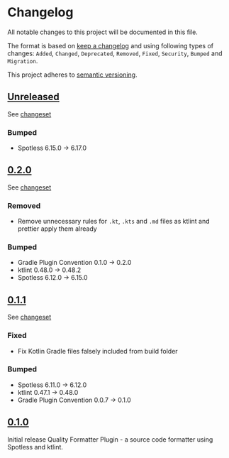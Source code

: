 # Changelog

All notable changes to this project will be documented in this file.

The format is based on [keep a changelog](http://keepachangelog.com/en/1.0.0/) and using following
types of changes: `Added`, `Changed`, `Deprecated`, `Removed`, `Fixed`, `Security`, `Bumped` and `Migration`.

This project adheres to [semantic versioning](http://semver.org/spec/v2.0.0.html).

## [Unreleased](https://github.com/bitfunk/gradle-plugins/releases/latest)

See [changeset](https://github.com/bitfunk/gradle-plugins/compare/plugin-quality-formatter@v0.2.0...main)

### Bumped

- Spotless 6.15.0 -> 6.17.0

## [0.2.0](https://github.com/bitfunk/gradle-plugins/releases/tag/plugin-quality-formatter@v0.2.0)

See [changeset](https://github.com/bitfunk/gradle-plugins/compare/plugin-quality-formatter@v0.1.1...plugin-quality-formatter@v0.2.0)

### Removed

- Remove unnecessary rules for `.kt`, `.kts` and `.md` files as ktlint and prettier apply them already

### Bumped

- Gradle Plugin Convention 0.1.0 -> 0.2.0
- ktlint 0.48.0 -> 0.48.2
- Spotless 6.12.0 -> 6.15.0

## [0.1.1](https://github.com/bitfunk/gradle-plugins/releases/tag/plugin-quality-formatter@v0.1.1)

See [changeset](https://github.com/bitfunk/gradle-plugins/compare/plugin-quality-formatter@v0.1.0...plugin-quality-formatter@v0.1.1)

### Fixed

- Fix Kotlin Gradle files falsely included from build folder

### Bumped

- Spotless 6.11.0 -> 6.12.0
- ktlint 0.47.1 -> 0.48.0
- Gradle Plugin Convention 0.0.7 -> 0.1.0

## [0.1.0](https://github.com/bitfunk/gradle-plugins/releases/tag/plugin-quality-formatter@v0.1.0)

Initial release Quality Formatter Plugin - a source code formatter using Spotless and ktlint.
